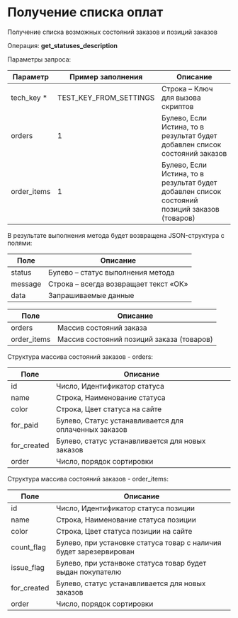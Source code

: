 # Получение списка оплат

Получение списка возможных состояний заказов и позиций заказов

Операция: **get_statuses_description**

Параметры запроса:

| **Параметр** | **Пример заполнения** | **Описание**
|---|---|---|
| tech_key *| TEST_KEY_FROM_SETTINGS | Строка – Ключ для вызова скриптов|
| orders |1|Булево, Если Истина, то в результат будет добавлен список состояний заказов|
|order\_items|1|Булево, Если Истина, то в результат будет добавлен список состояний позиций заказов (товаров)|

В результате выполнения метода будет возвращена JSON-структура с полями:

|**Поле**|**Описание**|
|---|---|
|status| Булево – статус выполнения метода|
|message|Строка – всегда возвращает текст «ОК»|
|data|Запрашиваемые данные|При успешном выполнении метод возвращает данные \[data\]:|


|**Поле**|**Описание**|
|---|---|
|orders|Массив состояний заказа|
|order\_items| Массив состояний позиций заказа (товаров)|


Структура массива состояний заказов - orders:

|**Поле**|**Описание**|
|---|---|
|id|Число, Идентификатор статуса|
|name|Строка, Наименование статуса|
|color|Строка, Цвет статуса на сайте|
|for\_paid|Булево, Статус устанавливается для оплаченных заказов|
|for\_created|Булево, статус устанавливается для новых заказов|
|order|Число, порядок сортировки|

Структура массива состояний заказов - order\_items:

|**Поле**|**Описание**|
|---|---|
|id|Число, Идентификатор статуса позиции|
|name|Строка, Наименование статуса позиции|
|color|Строка, Цвет статуса позиции на сайте|
|count\_flag|Булево, при установке статуса товар с наличия будет зарезервирован|
|issue\_flag|Булево, при устанвоке статуса товар будет выдан покупателю|
|for\_created|Булево, статус устанавливается для новых заказов|
|order|Число, порядок сортировки|